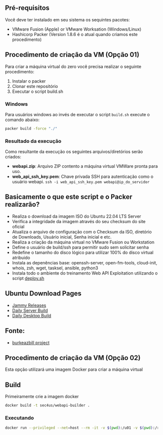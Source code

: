 
## Pré-requisitos

Você deve ter instalado em seu sistema os sequintes pacotes:
- VMware Fusion (Apple) or VMware Worksation (Windows/Linux)
- Hashicorp Packer (Version 1.8.6 é o atual quando criamos este procedimento)

## Procedimento de criação da VM (Opção 01)

Para criar a máquina virtual do zero você precisa realizar o seguinte procedimento:

1. Instalar o packer
2. Clonar este repositório
3. Executar o script build.sh

### Windows

Para usuários windows ao invés de executar o script `build.sh` execute o comando abaixo:

```bash
packer build -force "./"
```

### Resultado da execução
Como resultante da execução os seguintes arquivos/diretórios serão criados:

- **webapi.zip**: Arquivo ZIP  contento a máquina virtual VMWare pronta para uso.
- **web_api_ssh_key.pem**: Chave privada SSH para autenticação como o usuário webapi. `ssh -i web_api_ssh_key.pem webapi@ip_do_servidor`


## Basicamente o que este script e o Packer realizarão?

- Realiza o download da imagem ISO do Ubuntu 22.04 LTS Server
- Verifica a integridade da imagem através do seu checksum do site oficial
- Atualiza o arquivo de configuração com o Checksum da ISO, diretório de Downloads, Usuário inicial, Senha inicial e etc.
- Realiza a criação da máquina virtual no VMware Fusion ou Workstation
- Define o usuário de build/ssh para permitir sudo sem solicitar senha
- Redefine o tamanho do disco lógico para utilizar 100% do disco virtual atribuido
- Instala as depenências base: openssh-server, open-fm-tools, cloud-init, whois, zsh, wget, tasksel, ansible, python3
- Instala todo o ambiente do treinamento Web API Exploitation utilizando o script [deploy.sh](../../deploy.sh)

## Ubuntu Download Pages
- [Jammy Releases](http://releases.ubuntu.com/jammy/)
- [Daily Server Build](https://cdimage.ubuntu.com/ubuntu-server/daily-live/current/)
- [Daily Desktop Build](https://cdimage.ubuntu.com/daily-live/current/)

## Fonte:
- [burkeazbill project](https://github.com/burkeazbill/ubuntu-22-04-packer-fusion-workstation)

## Procedimento de criação da VM (Opção 02)

Esta opção utilizará uma imagem Docker para criar a máquina virtual 

## Build

Primeiramente crie a imagem docker

```bash
docker build -t sec4us/webapi-builder .
```

### Executando
```bash
docker run --privileged --net=host --rm -it -v $(pwd):/u01 -v $(pwd):/root/Downloads/ sec4us/webapi-builder
```
